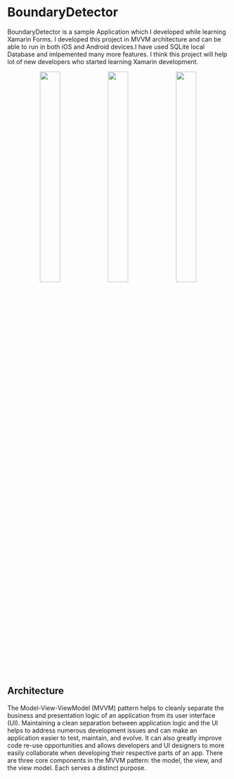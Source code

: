 # BoundaryDetector

BoundaryDetector is a sample Application which I developed while learning Xamarin Forms. I developed this project in MVVM architecture and can be able to run in both iOS and Android devices.I have used SQLite local Database and imlpemented many more features. I think this project will help lot of new developers who started learning Xamarin development.


<p align="center">
<img src="https://github.com/abdelhady-anka/BoundaryD/blob/master/BoundaryDetector/Screenshots/1.png" width="30%" height="35%"/>
<img src="https://github.com/abdelhady-anka/BoundaryD/blob/master/BoundaryDetector/Screenshots/2.png" width="30%" height="35%"/>
<img src="https://github.com/abdelhady-anka/BoundaryD/blob/master/BoundaryDetector/Screenshots/3.png" width="30%" height="35%"/>
</p>



## Architecture
The Model-View-ViewModel (MVVM) pattern helps to cleanly separate the business and presentation logic of an application from its user interface (UI). Maintaining a clean separation between application logic and the UI helps to address numerous development issues and can make an application easier to test, maintain, and evolve. It can also greatly improve code re-use opportunities and allows developers and UI designers to more easily collaborate when developing their respective parts of an app.
There are three core components in the MVVM pattern: the model, the view, and the view model. Each serves a distinct purpose.
